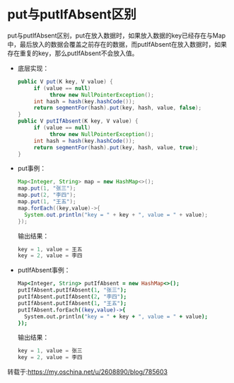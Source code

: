 # put与putIfAbsent区别

put与putIfAbsent区别，put在放入数据时，如果放入数据的key已经存在与Map中，最后放入的数据会覆盖之前存在的数据，而putIfAbsent在放入数据时，如果存在重复的key，那么putIfAbsent不会放入值。

- 底层实现：

  ```java
  public V put(K key, V value) { 
       if (value == null) 
            throw new NullPointerException(); 
       int hash = hash(key.hashCode()); 
       return segmentFor(hash).put(key, hash, value, false); 
  } 
  public V putIfAbsent(K key, V value) { 
       if (value == null) 
            throw new NullPointerException(); 
       int hash = hash(key.hashCode()); 
       return segmentFor(hash).put(key, hash, value, true); 
  }
  ```

- put事例：

  ```java
  Map<Integer, String> map = new HashMap<>();
  map.put(1, "张三");
  map.put(2, "李四");
  map.put(1, "王五");
  map.forEach((key,value)->{
    System.out.println("key = " + key + ", value = " + value);
  });
  ```

  输出结果：

  ```java
  key = 1, value = 王五
  key = 2, value = 李四
  ```

- putIfAbsent事例：

  ```coffeescript
  Map<Integer, String> putIfAbsent = new HashMap<>();
  putIfAbsent.putIfAbsent(1, "张三");
  putIfAbsent.putIfAbsent(2, "李四");
  putIfAbsent.putIfAbsent(1, "王五");
  putIfAbsent.forEach((key,value)->{
	System.out.println("key = " + key + ", value = " + value);
  });
  ```

  输出结果：

  ```java
  key = 1, value = 张三
  key = 2, value = 李四
  ```

 



转载于:https://my.oschina.net/u/2608890/blog/785603